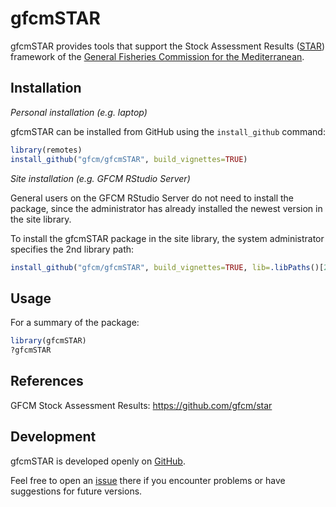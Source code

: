 gfcmSTAR
========

gfcmSTAR provides tools that support the Stock Assessment Results
([STAR](https://github.com/gfcm/star)) framework of the [General Fisheries
Commission for the Mediterranean](http://www.fao.org/gfcm/en/).

Installation
------------

*Personal installation (e.g. laptop)*

gfcmSTAR can be installed from GitHub using the `install_github` command:

```R
library(remotes)
install_github("gfcm/gfcmSTAR", build_vignettes=TRUE)
```

*Site installation (e.g. GFCM RStudio Server)*

General users on the GFCM RStudio Server do not need to install the package,
since the administrator has already installed the newest version in the site
library.

To install the gfcmSTAR package in the site library, the system administrator
specifies the 2nd library path:

```R
install_github("gfcm/gfcmSTAR", build_vignettes=TRUE, lib=.libPaths()[2])
```

Usage
-----

For a summary of the package:

```R
library(gfcmSTAR)
?gfcmSTAR
```

References
----------

GFCM Stock Assessment Results: https://github.com/gfcm/star

Development
-----------

gfcmSTAR is developed openly on [GitHub](https://github.com/gfcm/gfcmSTAR).

Feel free to open an [issue](https://github.com/gfcm/gfcmSTAR/issues) there if
you encounter problems or have suggestions for future versions.
